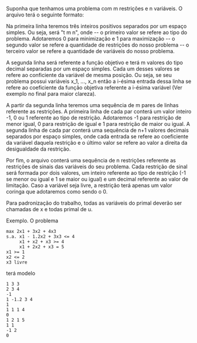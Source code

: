 Suponha que tenhamos uma problema com m restrições e n variáveis. O arquivo terá o seguinte formato:

Na primeira linha teremos três inteiros positivos separados por um espaço simples. Ou seja, será "t m n", onde 
-- o primeiro valor se refere ao tipo do problema. Adotaremos 0 para minimização e 1 para maximização
-- o segundo valor se refere a quantidade de restrições do nosso problema
-- o terceiro valor se refere a quantidade de variáveis do nosso problema.

A segunda linha será referente a função objetivo e terá m valores do tipo decimal separadas por um espaço simples. Cada um desses valores se refere ao conficiente da variável de mesma posição. Ou seja, se seu problema possui variáveis x_1, ..., x_n então a i-ésima entrada dessa linha se refere ao coeficiente da função objetiva referente a i-ésima variável (Ver exemplo no final para maior clareza).

A partir da segunda linha teremos uma sequência de m pares de linhas referente as restrições. 
A primeira linha de cada par conterá um valor inteiro -1, 0 ou 1 referente ao tipo de restrição. Adotaremos -1 para restrição de menor igual, 0 para restrição de igual e 1 para restrição de maior ou igual. 
A segunda linha de cada par conterá uma sequência de n+1 valores decimais separados por espaço simples, onde cada entrada se refere ao coeficiente da variável daquela restrição e o último valor se refere ao valor a direita da desigualdade da restrição.

Por fim, o arquivo conterá uma sequência de n restrições referente as restrições de sinais das variáveis do seu problema. Cada restrição de sinal será formada por dois valores, um inteiro referente ao tipo de restrição (-1 se menor ou igual e 1 se maior ou igual) e um decimal referente ao valor de limitação. Caso a variável seja livre, a restrição terá apenas um valor coringa que adotaremos como sendo o 0.

Para padronização do trabalho, todas as variáveis do primal deverão ser chamadas de x e todas primal de u.

Exemplo.
O problema
```
max 2x1 + 3x2 + 4x3
s.a. x1 - 1.2x2 + 3x3 <= 4
     x1 + x2 + x3 >= 4
     x1 + 2x2 + x3 = 5
x1 >= 1
x2 <= 2
x3 livre 
```
terá modelo

````
1 3 3
2 3 4
-1
1 -1.2 3 4
1
1 1 1 4
0
1 2 1 5
1 1
-1 2
0
````